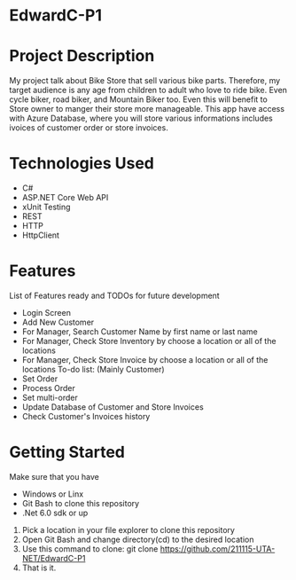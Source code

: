 # EdwardC-P1
# Project Description #
My project talk about Bike Store that sell various bike parts. Therefore, my target audience is any age from children to adult who love to ride bike. Even cycle biker, road biker, and Mountain Biker too. Even this will benefit to Store owner to manger their store more manageable. This app have access with Azure Database, where you will store various informations includes ivoices of customer order or store invoices.
# Technologies Used #
* C#
* ASP.NET Core Web API
* xUnit Testing
* REST
* HTTP
* HttpClient
# Features #
List of Features ready and TODOs for future development
* Login Screen
* Add New Customer
* For Manager, Search Customer Name by first name or last name
* For Manager, Check Store Inventory by choose a location or all of the locations
* For Manager, Check Store Invoice by choose a location or all of the locations
To-do list: (Mainly Customer)
* Set Order
* Process Order
* Set multi-order
* Update Database of Customer and Store Invoices
* Check Customer's Invoices history
# Getting Started #
Make sure that you have
* Windows or Linx
* Git Bash to clone this repository
* .Net 6.0 sdk or up

1. Pick a location in your file explorer to clone this repository
2. Open Git Bash and change directory(cd) to the desired location
3. Use this command to clone: git clone https://github.com/211115-UTA-NET/EdwardC-P1
4. That is it.
